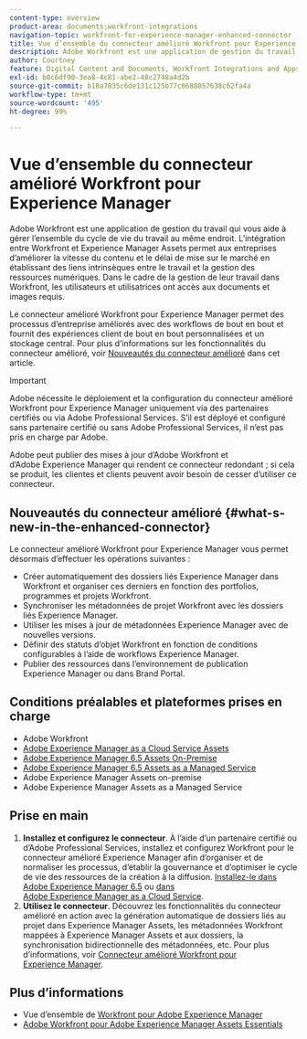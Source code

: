 ```yaml
---
content-type: overview
product-area: documents;workfront-integrations
navigation-topic: workfront-for-experience-manager-enhanced-connector
title: Vue d’ensemble du connecteur amélioré Workfront pour Experience Manager
description: Adobe Workfront est une application de gestion du travail qui vous aide à gérer l’ensemble du cycle de vie du travail au même endroit. L’intégration entre Workfront et Experience Manager Assets permet aux entreprises d’améliorer la vitesse du contenu et le délai de mise sur le marché en établissant des liens intrinsèques entre le travail et la gestion des ressources numériques. Dans le cadre de la gestion de leur travail dans Workfront, les utilisateurs et utilisatrices ont accès aux documents et images requis.
author: Courtney
feature: Digital Content and Documents, Workfront Integrations and Apps
exl-id: b0c6df90-3ea8-4c81-abe2-48c2748a4d2b
source-git-commit: b18a7835c6de131c125b77c6688057638c62fa4a
workflow-type: tm+mt
source-wordcount: '495'
ht-degree: 99%

---
```


# Vue d’ensemble du connecteur amélioré Workfront pour Experience Manager

<!-- Audited: 01/2024 -->

Adobe Workfront est une application de gestion du travail qui vous aide à gérer l’ensemble du cycle de vie du travail au même endroit. L’intégration entre Workfront et Experience Manager Assets permet aux entreprises d’améliorer la vitesse du contenu et le délai de mise sur le marché en établissant des liens intrinsèques entre le travail et la gestion des ressources numériques. Dans le cadre de la gestion de leur travail dans Workfront, les utilisateurs et utilisatrices ont accès aux documents et images requis.

Le connecteur amélioré Workfront pour Experience Manager permet des processus d’entreprise améliorés avec des workflows de bout en bout et fournit des expériences client de bout en bout personnalisées et un stockage central. Pour plus d’informations sur les fonctionnalités du connecteur amélioré, voir [Nouveautés du connecteur amélioré](#what-s-new-in-the-enhanced-connector) dans cet article.

>[!IMPORTANT]
>
>Adobe nécessite le déploiement et la configuration du connecteur amélioré Workfront pour Experience Manager uniquement via des partenaires certifiés ou via Adobe Professional Services. S’il est déployé et configuré sans partenaire certifié ou sans Adobe Professional Services, il n’est pas pris en charge par Adobe.
>
>Adobe peut publier des mises à jour d’Adobe Workfront et d’Adobe Experience Manager qui rendent ce connecteur redondant ; si cela se produit, les clientes et clients peuvent avoir besoin de cesser d’utiliser ce connecteur.

## Nouveautés du connecteur amélioré {#what-s-new-in-the-enhanced-connector}

Le connecteur amélioré Workfront pour Experience Manager vous permet désormais d’effectuer les opérations suivantes :

* Créer automatiquement des dossiers liés Experience Manager dans Workfront et organiser ces derniers en fonction des portfolios, programmes et projets Workfront.
* Synchroniser les métadonnées de projet Workfront avec les dossiers liés Experience Manager.
* Utiliser les mises à jour de métadonnées Experience Manager avec de nouvelles versions.
* Définir des statuts d’objet Workfront en fonction de conditions configurables à l’aide de workflows Experience Manager.
* Publier des ressources dans l’environnement de publication Experience Manager ou dans Brand Portal.

## Conditions préalables et plateformes prises en charge

* Adobe Workfront
* [Adobe Experience Manager as a Cloud Service Assets](https://helpx.adobe.com/fr/legal/product-descriptions/adobe-experience-manager-cloud-service.html)
* [Adobe Experience Manager 6.5 Assets On-Premise](https://helpx.adobe.com/fr/legal/product-descriptions/adobe-experience-manager-on-premise.html)
* [Adobe Experience Manager 6.5 Assets as a Managed Service](https://helpx.adobe.com/fr/legal/product-descriptions/adobe-experience-manager-managed-services.html)
* Adobe Experience Manager Assets on-premise
* Adobe Experience Manager Assets as a Managed Service

## Prise en main

1. **Installez et configurez le connecteur**. À l’aide d’un partenaire certifié ou d’Adobe Professional Services, installez et configurez Workfront pour le connecteur amélioré Experience Manager afin d’organiser et de normaliser les processus, d’établir la gouvernance et d’optimiser le cycle de vie des ressources de la création à la diffusion. [Installez-le dans Adobe Experience Manager 6.5](https://experienceleague.adobe.com/fr/docs/experience-manager-65/content/assets/integrations/workfront-integrations) ou [&#x200B; dans Adobe Experience Manager as a Cloud Service](https://experienceleague.adobe.com/fr/docs/experience-manager-cloud-service/content/assets/integrations/workfront-connector-install).
1. **Utilisez le connecteur**. Découvrez les fonctionnalités du connecteur amélioré en action avec la génération automatique de dossiers liés au projet dans Experience Manager Assets, les métadonnées Workfront mappées à Experience Manager Assets et aux dossiers, la synchronisation bidirectionnelle des métadonnées, etc. Pour plus d’informations, voir [Connecteur amélioré Workfront pour Experience Manager](../../../documents/workfront-and-experience-manager-integrations/workfront-for-experience-manager-enhanced-connector/workfront-for-aem-enhanced-connector.md).

## Plus d’informations

* Vue d’ensemble de [Workfront pour Adobe Experience Manager](https://business.adobe.com/fr/products/workfront/aem-integration.html)
* [Adobe Workfront pour Adobe Experience Manager Assets Essentials](../../../documents/adobe-workfront-for-experience-manager-assets-essentials/workfront-for-aem-asset-essentials.md)
